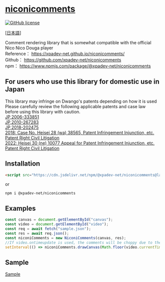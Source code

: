 # [niconicomments](https://xpadev.net/niconicomments/)
[![GitHub license](https://img.shields.io/badge/license-MIT-blue.svg)](https://github.com/xpadev-net/niconicomments/blob/master/LICENSE)

[[日本語](https://github.com/xpadev-net/niconicomments/blob/develop/README.md)]

Comment rendering library that is somewhat compatible with the official Nico Nico Douga player  
Reference： https://xpadev-net.github.io/niconicomments/  
Github： https://github.com/xpadev-net/niconicomments  
npm： https://www.npmjs.com/package/@xpadev-net/niconicomments

## For users who use this library for domestic use in Japan
This library may infringe on Dwango's patents depending on how it is used  
Please carefully review the following applicable patents and case law before using this library with caution.  
[JP,2006-333851](https://www.j-platpat.inpit.go.jp/c1800/PU/JP-2006-333851/7294651F33633E1EBF3DEC66FAE0ECAD878D19E1829C378FC81D26BBD0A4263B/10/en)  
[JP,2010-267283](https://www.j-platpat.inpit.go.jp/c1800/PU/JP-4734471/9085C128B7ED7D57F6C2F09D9BE4FCB496E638331DB9EC7ADE1E3A44999A3878/15/en)  
[JP,2018-202475](https://www.j-platpat.inpit.go.jp/c1800/PU/JP-6526304/D8AF77CFB92D96C785FEECBD690C53E2F9023F1739E7A5BBDAB588E2ECAC5316/15/en)  
[2018: Case No. Heisei 28 (wa) 38565, Patent Infringement Injunction, etc. Patent Right Civil Litigation](https://www.courts.go.jp/app/files/hanrei_jp/073/088073_hanrei.pdf)  
[2022: Heisei 30 (ne) 10077 Appeal for Patent Infringement Injunction, etc. Patent Right Civil Litigation](https://www.courts.go.jp/app/files/hanrei_jp/418/091418_hanrei.pdf)  

## Installation
```html
<script src="https://cdn.jsdelivr.net/npm/@xpadev-net/niconicomments@latest/dist/bundle.min.js"></script>
```
or
```
npm i @xpadev-net/niconicomments
```

## Examples
```javascript
const canvas = document.getElementById("canvas");
const video = document.getElementById("video");
const req = await fetch("sample.json");
const res = await req.json();
const niconiComments = new NiconiComments(canvas, res);
//If video.ontimeupdate is used, the comments will be choppy due to the small number of calls.
setInterval(() => niconiComments.drawCanvas(Math.floor(video.currentTime * 100)), 10);
```

## Sample
[Sample](https://xpadev-net.github.io/niconicomments/sample/)  

